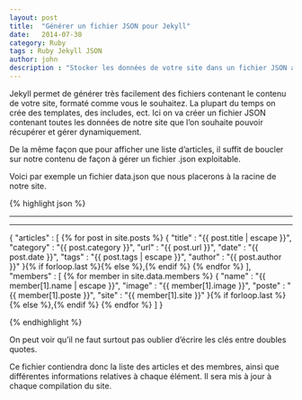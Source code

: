 ```yaml
---
layout: post
title:  "Générer un fichier JSON pour Jekyll"
date:   2014-07-30
category: Ruby
tags : Ruby Jekyll JSON
author: john
description : "Stocker les données de votre site dans un fichier JSON afin de les exploiter dynamiquement."
---
```

Jekyll permet de générer très facilement des fichiers contenant le contenu de votre site, formaté comme vous le souhaitez. La plupart du temps on crée des templates, des includes, ect. Ici on va créer un fichier JSON contenant toutes les données de notre site que l’on souhaite pouvoir récupérer et gérer dynamiquement.

De la même façon que pour afficher une liste d’articles, il suffit de boucler sur notre contenu de façon à gérer un fichier .json exploitable.

Voici par exemple un fichier data.json que nous placerons à la racine de notre site.

{% highlight json %}

---

---
{
  "articles" : [
    {% for post in site.posts %}
      {
        "title" : "{{ post.title | escape }}",
        "category" : "{{ post.category }}",
        "url" : "{{ post.url }}",
        "date" : "{{ post.date }}",
        "tags" : "{{ post.tags | escape }}",
        "author" : "{{ post.author }}"
      }{% if forloop.last %}{% else %},{% endif %}
    {% endfor %}
  ],
  "members" : [
  {% for member in site.data.members %}
    {
      "name" : "{{ member[1].name | escape }}",
      "image" : "{{ member[1].image }}",
      "poste" : "{{ member[1].poste }}",
      "site" : "{{ member[1].site }}"
    }{% if forloop.last %}{% else %},{% endif %}
  {% endfor %}
  ]
}

{% endhighlight %}

On peut voir qu’il ne faut surtout pas oublier d’écrire les clés entre doubles quotes.

Ce fichier contiendra donc la liste des articles et des membres, ainsi que différentes informations relatives à chaque élément. Il sera mis à jour à chaque compilation du site.
